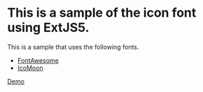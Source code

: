# This is a sample of the icon font using ExtJS5.

This is a sample that uses the following fonts.

- [FontAwesome](http://fortawesome.github.io/Font-Awesome/)
- [IcoMoon](https://icomoon.io)

[Demo](http://demo.ispern.com/extjs5-icon-font-example/)
